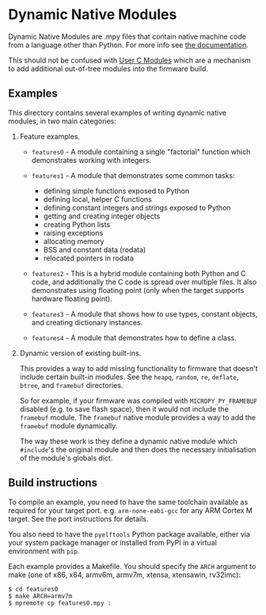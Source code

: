 # Dynamic Native Modules

Dynamic Native Modules are .mpy files that contain native machine code from a
language other than Python. For more info see [the
documentation](https://docs.micropython.org/en/latest/develop/natmod.html).

This should not be confused with [User C
Modules](https://docs.micropython.org/en/latest/develop/cmodules.html) which are
a mechanism to add additional out-of-tree modules into the firmware build.

## Examples

This directory contains several examples of writing dynamic native modules, in
two main categories:

1.  Feature examples.

    * `features0` - A module containing a single "factorial" function which
      demonstrates working with integers.

    * `features1` - A module that demonstrates some common tasks:
        - defining simple functions exposed to Python
        - defining local, helper C functions
        - defining constant integers and strings exposed to Python
        - getting and creating integer objects
        - creating Python lists
        - raising exceptions
        - allocating memory
        - BSS and constant data (rodata)
        - relocated pointers in rodata

    * `features2` - This is a hybrid module containing both Python and C code,
      and additionally the C code is spread over multiple files. It also
      demonstrates using floating point (only when the target supports
      hardware floating point).

    * `features3` - A module that shows how to use types, constant objects,
      and creating dictionary instances.

    * `features4` - A module that demonstrates how to define a class.

2.  Dynamic version of existing built-ins.

    This provides a way to add missing functionality to firmware that doesn't
    include certain built-in modules. See the `heapq`, `random`, `re`,
    `deflate`, `btree`, and `framebuf` directories.

    So for example, if your firmware was compiled with `MICROPY_PY_FRAMEBUF`
    disabled (e.g. to save flash space), then it would not include the
    `framebuf` module. The `framebuf` native module provides a way to add the
    `framebuf` module dynamically.

    The way these work is they define a dynamic native module which
    `#include`'s the original module and then does the necessary
    initialisation of the module's globals dict.

## Build instructions

To compile an example, you need to have the same toolchain available as
required for your target port. e.g. `arm-none-eabi-gcc` for any ARM Cortex M
target. See the port instructions for details.

You also need to have the `pyelftools` Python package available, either via
your system package manager or installed from PyPI in a virtual environment
with `pip`.

Each example provides a Makefile. You should specify the `ARCH` argument to
make (one of x86, x64, armv6m, armv7m, xtensa, xtensawin, rv32imc):

```
$ cd features0
$ make ARCH=armv7m
$ mpremote cp features0.mpy :
```
